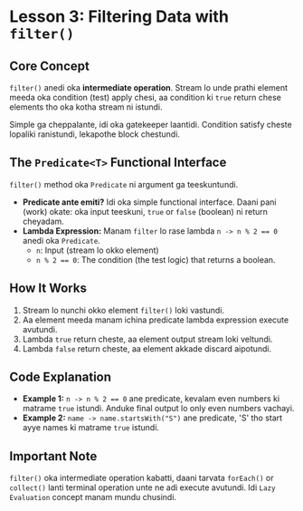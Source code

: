 # Lesson 3: Filtering Data with `filter()`

## Core Concept

`filter()` anedi oka **intermediate operation**. Stream lo unde prathi element meeda oka condition (test) apply chesi, aa condition ki `true` return chese elements tho oka kotha stream ni istundi.

Simple ga cheppalante, idi oka gatekeeper laantidi. Condition satisfy cheste lopaliki ranistundi, lekapothe block chestundi.

## The `Predicate<T>` Functional Interface

`filter()` method oka `Predicate` ni argument ga teeskuntundi.

* **Predicate ante emiti?** Idi oka simple functional interface. Daani pani (work) okate: oka input teeskuni, `true` or `false` (boolean) ni return cheyadam.
* **Lambda Expression:** Manam `filter` lo rase lambda `n -> n % 2 == 0` anedi oka `Predicate`.
    * `n`: Input (stream lo okko element)
    * `n % 2 == 0`: The condition (the test logic) that returns a boolean.

## How It Works

1.  Stream lo nunchi okko element `filter()` loki vastundi.
2.  Aa element meeda manam ichina predicate lambda expression execute avutundi.
3.  Lambda `true` return cheste, aa element output stream loki veltundi.
4.  Lambda `false` return cheste, aa element akkade discard aipotundi.

## Code Explanation

* **Example 1:** `n -> n % 2 == 0` ane predicate, kevalam even numbers ki matrame `true` istundi. Anduke final output lo only even numbers vachayi.
* **Example 2:** `name -> name.startsWith("S")` ane predicate, 'S' tho start ayye names ki matrame `true` istundi.

## Important Note

`filter()` oka intermediate operation kabatti, daani tarvata `forEach()` or `collect()` lanti terminal operation unte ne adi execute avutundi. Idi `Lazy Evaluation` concept manam mundu chusindi.